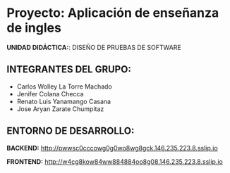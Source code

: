 # Proyecto: Aplicación de enseñanza de ingles

**UNIDAD DIDÁCTICA:**: DISEÑO DE PRUEBAS DE SOFTWARE

## INTEGRANTES DEL GRUPO: 
- Carlos Wolley La Torre Machado
- Jenifer Colana Checca
- Renato Luis Yanamango Casana
- Jose Aryan Zarate Chumpitaz

## ENTORNO DE DESARROLLO:
**BACKEND:** http://pwwsc0cccowg0g0wo8wg8gck.146.235.223.8.sslip.io

**FRONTEND:** http://w4cg8kow84ww884884oo8g08.146.235.223.8.sslip.io
